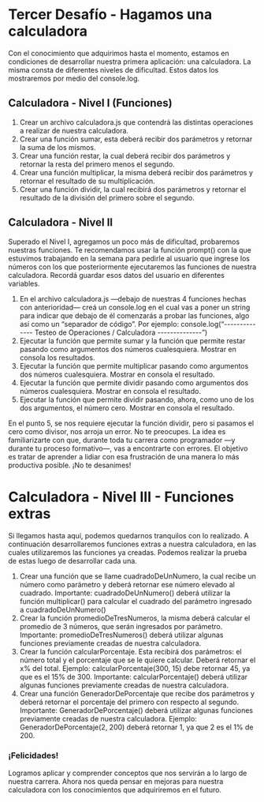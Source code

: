 # Tercer Desafío - Hagamos una calculadora

Con el conocimiento que adquirimos hasta el momento, estamos en condiciones de desarrollar nuestra primera aplicación: una calculadora. La misma consta de diferentes niveles de dificultad. Estos datos los mostraremos por medio del console.log.

## Calculadora - Nivel I (Funciones)

1. Crear un archivo calculadora.js que contendrá las distintas operaciones a realizar de nuestra calculadora.
2. Crear una función sumar, esta deberá recibir dos parámetros y retornar la suma de los mismos.
3. Crear una función restar, la cual deberá recibir dos parámetros y retornar la resta del primero menos el segundo.
4. Crear una función multiplicar, la misma deberá recibir dos parámetros y retornar el resultado de su multiplicación.
5. Crear una función dividir, la cual recibirá dos parámetros y retornar el resultado de la división del primero sobre el segundo.

## Calculadora - Nivel II

Superado el Nivel I, agregamos un poco más de dificultad, probaremos nuestras funciones. Te recomendamos usar la función prompt() con la que estuvimos trabajando en la semana para pedirle al usuario que ingrese los números con los que posteriormente ejecutaremos las funciones de nuestra calculadora. Recordá guardar esos datos del usuario en diferentes variables.

1. En el archivo calculadora.js —debajo de nuestras 4 funciones hechas con anterioridad— creá un console.log en el cual vas a poner un string para indicar que debajo de él comenzarás a probar las funciones, algo así como un “separador de código”.
   Por ejemplo: console.log(“-------------- Testeo de Operaciones / Calculadora --------------”)
2. Ejecutar la función que permite sumar y la función que permite restar pasando como argumentos dos números cualesquiera. Mostrar en consola los resultados.
3. Ejecutar la función que permite multiplicar pasando como argumentos dos números cualesquiera. Mostrar en consola el resultado.
4. Ejecutar la función que permite dividir pasando como argumentos dos números cualesquiera. Mostrar en consola el resultado.
5. Ejecutar la función que permite dividir pasando, ahora, como uno de los dos argumentos, el número cero. Mostrar en consola el resultado.

En el punto 5, se nos requiere ejecutar la función dividir, pero si pasamos el cero como divisor, nos arroja un error. No te preocupes. La idea es familiarizarte con que, durante toda tu carrera como programador —y durante tu proceso formativo—, vas a encontrarte con errores. El objetivo es tratar de aprender a lidiar con esa frustración de una manera lo más productiva posible. ¡No te desanimes!

# Calculadora - Nivel III - Funciones extras

Si llegamos hasta aquí, podemos quedarnos tranquilos con lo realizado. A continuación desarrollaremos funciones extras a nuestra calculadora, en las cuales utilizaremos las funciones ya creadas. Podemos realizar la prueba de estas luego de desarrollar cada una.

1. Crear una función que se llame cuadradoDeUnNumero, la cual recibe un número como parámetro y deberá retornar ese número elevado al cuadrado.
    Importante: cuadradoDeUnNumero() deberá utilizar la función multiplicar() para calcular el cuadrado del parámetro ingresado a cuadradoDeUnNumero()
2. Crear la función promedioDeTresNumeros, la misma deberá calcular el promedio de 3 números, que serán ingresados por parámetro.
    Importante: promedioDeTresNumeros() deberá utilizar algunas funciones previamente creadas de nuestra calculadora.
3. Crear la función calcularPorcentaje. Esta recibirá dos parámetros: el número total y el porcentaje que se le quiere calcular. Deberá retornar el x% del total.
    Ejemplo: calcularPorcentaje(300, 15) debe retornar 45, ya que es el 15% de 300.
    Importante: calcularPorcentaje() deberá utilizar algunas funciones previamente creadas de nuestra calculadora.
4. Crear una función GeneradorDePorcentaje que recibe dos parámetros y deberá retornar el porcentaje del primero con respecto al segundo.
    Importante: GeneradorDePorcentaje() deberá utilizar algunas funciones previamente creadas de nuestra calculadora.
    Ejemplo: GeneradorDePorcentaje(2, 200) deberá retornar 1, ya que 2 es el 1% de 200.

### ¡Felicidades! 
Logramos aplicar y comprender conceptos que nos servirán a lo largo de nuestra carrera. Ahora nos queda pensar en mejoras para nuestra calculadora con los conocimientos que adquiriremos en el futuro.
